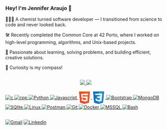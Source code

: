 ### Hey! I'm Jennifer Araujo 👋 

👩🏽‍💻 A chemist turned software developer — I transitioned from science to code and never looked back.

🛠️ Recently completed the Common Core at 42 Porto, where I worked on high-level programming, algorithms, and Unix-based projects.

🌱 Passionate about learning, solving problems, and building efficient, creative solutions.

🧠 Curiosity is my compass!
##
 
 <div align="center">
  <a href="https://github.com/JenniferAraujo">
  <img height="20%" src="https://github-readme-stats.vercel.app/api?username=JenniferAraujo&show_icons=true&theme=omni&include_all_commits=true&count_private=true"/>
  <img height="20%" src="https://github-readme-stats.vercel.app/api/top-langs/?username=JenniferAraujo&layout=compact&langs_count=7&theme=omni"/>
</div>
          
 <div style="display: inline_block"><br>
  <img align="center" alt="c" height="40" width="40" src="https://raw.githubusercontent.com/marwin1991/profile-technology-icons/refs/heads/main/icons/c.png">
  <img align="center" alt="cpp" height="40" width="40" src= "https://raw.githubusercontent.com/marwin1991/profile-technology-icons/refs/heads/main/icons/c++.png" />
  <img align="center" alt="Python" height="40" width="40" src="https://cdn.jsdelivr.net/gh/devicons/devicon/icons/python/python-original.svg" />
  <img align="center" alt="Javascript" height="40" width="40" src="https://raw.githubusercontent.com/marwin1991/profile-technology-icons/refs/heads/main/icons/javascript.png" />
  <img align="center" alt="HTML" height="40" width="40" src="https://raw.githubusercontent.com/devicons/devicon/master/icons/html5/html5-original.svg">
  <img align="center" alt="-CSS" height="40" width="40" src="https://raw.githubusercontent.com/devicons/devicon/master/icons/css3/css3-original.svg">
  <img align="center" alt="Bootstrap" height="40" width="40" src="https://raw.githubusercontent.com/marwin1991/profile-technology-icons/refs/heads/main/icons/bootstrap.png" />
  <img align="center" alt="MongoDB" height="40" width="40" src="https://cdn.jsdelivr.net/gh/devicons/devicon/icons/mongodb/mongodb-original.svg" />
   <img align="center" alt="SQlite" height="40" width="40" src="https://cdn.jsdelivr.net/gh/devicons/devicon/icons/sqlite/sqlite-original.svg" />
  <img align="center" alt="Linux" height="40" width="40" src="https://cdn.jsdelivr.net/gh/devicons/devicon/icons/linux/linux-original.svg" />
  <img align="center" alt="Postman" height="40" width="40" src="https://raw.githubusercontent.com/marwin1991/profile-technology-icons/refs/heads/main/icons/postman.png" />
  <img align="center" alt="Git" height="40" width="40" src="https://raw.githubusercontent.com/marwin1991/profile-technology-icons/refs/heads/main/icons/git.png" />
  <img align="center" alt="Docker" height="40" width="40" src="https://raw.githubusercontent.com/marwin1991/profile-technology-icons/refs/heads/main/icons/docker.png" />
  <img align="center" alt="MSSQL" height="40" width="40" src="https://raw.githubusercontent.com/marwin1991/profile-technology-icons/refs/heads/main/icons/mssql.png" />
  <img align="center" alt="Bash" height="40" width="40" src="https://raw.githubusercontent.com/marwin1991/profile-technology-icons/refs/heads/main/icons/bash.png" />
  
  
  
          
</div>          

##

[![Gmail](https://img.shields.io/badge/Gmail-D14836?style=for-the-badge&logo=gmail&logoColor=white)](mailto:jennyarauj@icloud.com)
[![Linkedin](https://img.shields.io/badge/LinkedIn-0077B5?style=for-the-badge&logo=linkedin&logoColor=white)](https://www.linkedin.com/in/jenniferaraujooliveira)
